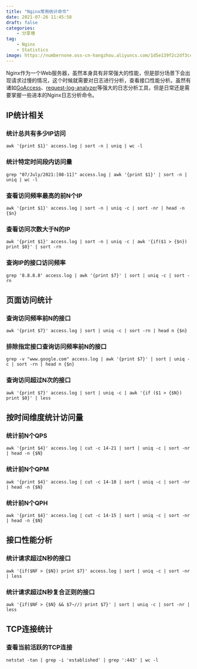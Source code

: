 ```yaml
---
title: "Nginx常用统计命令"
date: 2021-07-26 11:45:58
draft: false
categories:
    - 分享境
tag: 
    - Nginx
    - Statistics
image: https://numbernone.oss-cn-hangzhou.aliyuncs.com/1d5e139f2c2df3cc3b5d42ead50b2523.jpeg
---
```


Nginx作为一个Web服务器，虽然本身具有非常强大的性能，但是部分场景下会出现请求过慢的情况，这个时候就需要对日志进行分析，查看接口性能分析。虽然有诸如[GoAccess](https://goaccess.io/)、[request-log-analyzer](http://request-log-analyzer.com/)等强大的日志分析工具，但是日常还是需要掌握一些进本的Nginx日志分析命令。


## IP统计相关

### 统计总共有多少IP访问

```shell
awk '{print $1}' access.log | sort -n | uniq | wc -l
```

### 统计特定时间段内访问量
```shell
grep "07/July/2021:[08-11]" access.log | awk '{print $1}' | sort -n | uniq | wc -l 
```

### 查看访问频率最高的前N个IP
```shell
awk '{print $1}' access.log | sort -n | uniq -c | sort -nr | head -n {$n}
```

### 查看访问次数大于N的IP

```shell
awk '{print $1}' access.log | sort -n | uniq -c | awk '{if($1 > {$n}) print $0}' | sort -rn
```

### 查询IP的接口访问频率

```shell
grep '8.8.8.8' access.log | awk '{print $7}' | sort | uniq -c | sort -rn
``` 
## 页面访问统计
### 查询访问频率前N的接口
```shell
awk '{print $7}' access.log | sort | uniq -c | sort -rn | head n {$n}
```
### 排除指定接口查询访问频率前N的接口

```shell
grep -v "www.google.com" access.log | awk '{print $7}' | sort | uniq -c | sort -rn | head n {$n}
```
### 查询访问超过N次的接口
```shell
awk '{print $7}' access.log | sort | uniq -c | awk '{if ($1 > {$N}) print $0}' | less 
```
## 按时间维度统计访问量
### 统计前N个QPS
```shell
awk '{print $4}' access.log | cut -c 14-21 | sort | uniq -c | sort -nr | head -n {$N}
```
### 统计前N个QPM
```shell
awk '{print $4}' access.log | cut -c 14-18 | sort | uniq -c | sort -nr | head -n {$N}
```
### 统计前N个QPH
```shell
awk '{print $4}' access.log | cut -c 14-15 | sort | uniq -c | sort -nr | head -n {$N}
```
## 接口性能分析
### 统计请求超过N秒的接口
```shell
awk '{if($NF > {$N}) print $7}' access.log | sort | uniq -c | sort -nr | less 
```
### 统计请求超过N秒复合正则的接口
```shell
awk '{if($NF > {$N} && $7~//) print $7}' | sort | uniq -c | sort -nr | less
```
## TCP连接统计
### 查看当前活跃的TCP连接
```shell
netstat -tan | grep -i 'established' | grep ':443' | wc -l
```
